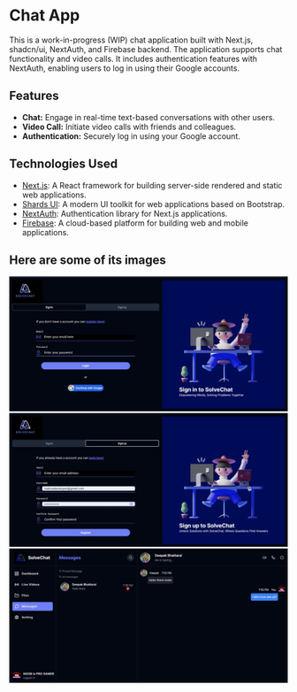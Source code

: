 # Chat App

This is a work-in-progress (WIP) chat application built with Next.js, shadcn/ui, NextAuth, and Firebase backend. The application supports chat functionality and video calls. It includes authentication features with NextAuth, enabling users to log in using their Google accounts.

## Features

- **Chat:** Engage in real-time text-based conversations with other users.
- **Video Call:** Initiate video calls with friends and colleagues.
- **Authentication:** Securely log in using your Google account.

## Technologies Used

- [Next.js](https://nextjs.org/): A React framework for building server-side rendered and static web applications.
- [Shards UI](https://designrevision.com/): A modern UI toolkit for web applications based on Bootstrap.
- [NextAuth](https://next-auth.js.org/): Authentication library for Next.js applications.
- [Firebase](https://firebase.google.com/): A cloud-based platform for building web and mobile applications.

## Here are some of its images

![Screenshot 1](./public/ss3.jpg)
![Screenshot 1](./public/ss2.jpg)
![Screenshot 1](./public/ss1.jpg)
